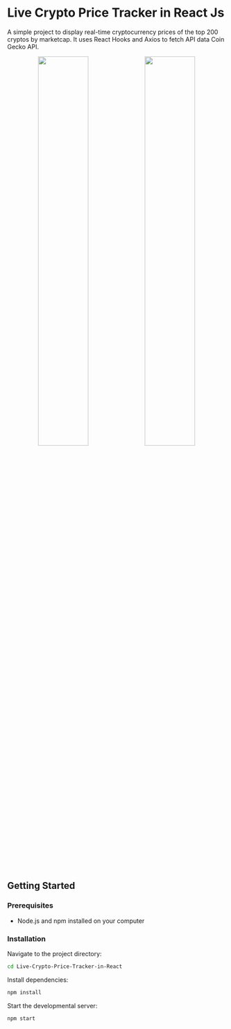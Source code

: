 # Live Crypto Price Tracker in React Js
A simple project to display real-time cryptocurrency prices of the top 200 cryptos by marketcap. It uses React Hooks and Axios to fetch API data Coin Gecko API. 

<p align="center">
  <img src="https://user-images.githubusercontent.com/59063759/222639321-4e095190-bdde-4ec4-96e8-8594de393544.png" width=48%>
  <img src="https://user-images.githubusercontent.com/59063759/222639722-0a788df9-98c3-4f57-962d-403256aeaf5b.png" width=48%>
</p>

## Getting Started
### Prerequisites
- Node.js and npm installed on your computer

### Installation

 Navigate to the project directory:
```sh
cd Live-Crypto-Price-Tracker-in-React
```
 Install dependencies:
```sh
npm install
```
 Start the developmental server:
```sh
npm start
```


